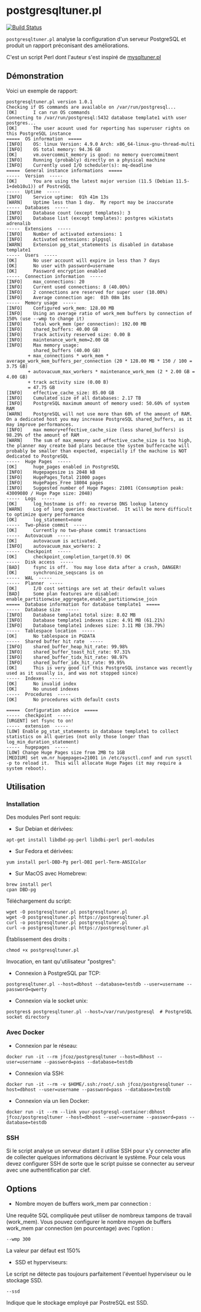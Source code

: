 # postgresqltuner.pl

[![Build Status](https://travis-ci.org/jfcoz/postgresqltuner.svg?branch=master)](https://travis-ci.org/jfcoz/postgresqltuner)

`postgresqltuner.pl` analyse la configuration d'un serveur PostgreSQL et produit un rapport préconisant des améliorations.

C'est un script Perl dont l'auteur s'est inspiré de [mysqltuner.pl](https://github.com/major/MySQLTuner-perl)

## Démonstration

Voici un exemple de rapport:
~~~
postgresqltuner.pl version 1.0.1
Checking if OS commands are available on /var/run/postgresql...
[OK]      I can run OS commands
Connecting to /var/run/postgresql:5432 database template1 with user postgres...
[OK]      The user acount used for reporting has superuser rights on this PostgreSQL instance
=====  OS information  =====
[INFO]    OS: linux Version: 4.9.0 Arch: x86_64-linux-gnu-thread-multi
[INFO]    OS total memory: 94.36 GB
[OK]      vm.overcommit_memory is good: no memory overcommitment
[INFO]    Running (probably) directly on a physical machine
[INFO]    Currently used I/O scheduler(s): mq-deadline
=====  General instance informations  =====
-----  Version  -----
[OK]      You are using the latest major version (11.5 (Debian 11.5-1+deb10u1)) of PostreSQL
-----  Uptime  -----
[INFO]    Service uptime:  01h 41m 13s
[WARN]    Uptime less than 1 day.  My report may be inaccurate
-----  Databases  -----
[INFO]    Database count (except templates): 3
[INFO]    Database list (except templates): postgres wikistats adrenalib
-----  Extensions  -----
[INFO]    Number of activated extensions: 1
[INFO]    Activated extensions: plpgsql
[WARN]    Extension pg_stat_statements is disabled in database template1
-----  Users  -----
[OK]      No user account will expire in less than 7 days
[OK]      No user with password=username
[OK]      Password encryption enabled
-----  Connection information  -----
[INFO]    max_connections: 20
[INFO]    Current used connections: 8 (40.00%)
[INFO]    2 connections are reserved for super user (10.00%)
[INFO]    Average connection age:  01h 08m 18s
-----  Memory usage  -----
[INFO]    Configured work_mem: 128.00 MB
[INFO]    Using an average ratio of work_mem buffers by connection of 150% (use --wmp to change it)
[INFO]    Total work_mem (per connection): 192.00 MB
[INFO]    shared_buffers: 40.00 GB
[INFO]    Track activity reserved size: 0.00 B
[INFO]    maintenance_work_mem=2.00 GB
[INFO]    Max memory usage:
		  shared_buffers (40.00 GB)
		+ max_connections * work_mem * average_work_mem_buffers_per_connection (20 * 128.00 MB * 150 / 100 = 3.75 GB)
		+ autovacuum_max_workers * maintenance_work_mem (2 * 2.00 GB = 4.00 GB)
		+ track activity size (0.00 B)
		= 47.75 GB
[INFO]    effective_cache_size: 85.00 GB
[INFO]    Cumulated size of all databases: 2.17 TB
[INFO]    PostgreSQL maximum amount of memory used: 50.60% of system RAM
[WARN]    PostgreSQL will not use more than 60% of the amount of RAM.  On a dedicated host you may increase PostgreSQL shared_buffers, as it may improve performances.
[INFO]    max memory+effective_cache_size (less shared_buffers) is 98.29% of the amount of RAM
[WARN]    The sum of max_memory and effective_cache_size is too high, the planner may create bad plans because the system buffercache will probably be smaller than expected, especially if the machine is NOT dedicated to PostgreSQL
-----  Huge Pages  -----
[OK]      huge_pages enabled in PostgreSQL
[INFO]    Hugepagesize is 2048 kB
[INFO]    HugePages_Total 21000 pages
[INFO]    HugePages_Free 18004 pages
[INFO]    Suggested number of Huge Pages: 21001 (Consumption peak: 43009080 / Huge Page size: 2048)
-----  Logs  -----
[OK]      log_hostname is off: no reverse DNS lookup latency
[WARN]    Log of long queries deactivated.  It will be more difficult to optimize query performance
[OK]      log_statement=none
-----  Two-phase commit  -----
[OK]      Currently no two-phase commit transactions
-----  Autovacuum  -----
[OK]      autovacuum is activated.
[INFO]    autovacuum_max_workers: 2
-----  Checkpoint  -----
[OK]      checkpoint_completion_target(0.9) OK
-----  Disk access  -----
[BAD]     fsync is off.  You may lose data after a crash, DANGER!
[OK]      synchronize_seqscans is on
-----  WAL  -----
-----  Planner  -----
[OK]      I/O cost settings are set at their default values
[BAD]     Some plan features are disabled: enable_partitionwise_aggregate,enable_partitionwise_join
=====  Database information for database template1  =====
-----  Database size  -----
[INFO]    Database template1 total size: 8.02 MB
[INFO]    Database template1 indexes size: 4.91 MB (61.21%)
[INFO]    Database template1 indexes size: 3.11 MB (38.79%)
-----  Tablespace location  -----
[OK]      No tablespace in PGDATA
-----  Shared buffer hit rate  -----
[INFO]    shared_buffer_heap_hit_rate: 99.98%
[INFO]    shared_buffer_toast_hit_rate: 97.31%
[INFO]    shared_buffer_tidx_hit_rate: 98.97%
[INFO]    shared_buffer_idx_hit_rate: 99.95%
[OK]      This is very good (if this PostgreSQL instance was recently used as it usually is, and was not stopped since)
-----  Indexes  -----
[OK]      No invalid index
[OK]      No unused indexes
-----  Procedures  -----
[OK]      No procedures with default costs

=====  Configuration advice  =====
-----  checkpoint  -----
[URGENT] set fsync to on!
-----  extension  -----
[LOW] Enable pg_stat_statements in database template1 to collect statistics on all queries (not only those longer than log_min_duration_statement)
-----  hugepages  -----
[LOW] Change Huge Pages size from 2MB to 1GB
[MEDIUM] set vm.nr_hugepages=21001 in /etc/sysctl.conf and run sysctl -p to reload it.  This will allocate Huge Pages (it may require a system reboot).
~~~


## Utilisation

### Installation

Des modules Perl sont requis:

- Sur Debian et dérivées:
```
apt-get install libdbd-pg-perl libdbi-perl perl-modules
```
- Sur Fedora et dérivées:
```
yum install perl-DBD-Pg perl-DBI perl-Term-ANSIColor
```

- Sur MacOS avec Homebrew:
```
brew install perl
cpan DBD-pg
```

Téléchargement du script:

```
wget -O postgresqltuner.pl postgresqltuner.pl
wget -O postgresqltuner.pl https://postgresqltuner.pl
curl -o postgresqltuner.pl postgresqltuner.pl
curl -o postgresqltuner.pl https://postgresqltuner.pl
```

Établissement des droits :
```
chmod +x postgresqltuner.pl
```

Invocation, en tant qu'utilisateur "postgres":
- Connexion à PostgreSQL par TCP:
```
postgresqltuner.pl --host=dbhost --database=testdb --user=username --password=qwerty
```
- Connexion via le socket unix:
```
postgres$ postgresqltuner.pl --host=/var/run/postgresql  # PostgreSQL socket directory
```

### Avec Docker

 - Connexion par le réseau:
```
docker run -it --rm jfcoz/postgresqltuner --host=dbhost --user=username --password=pass --database=testdb
```
 - Connexion via SSH:
```
docker run -it --rm -v $HOME/.ssh:/root/.ssh jfcoz/postgresqltuner --host=dbhost --user=username --password=pass --database=testdb
```
 - Connexion via un lien Docker:
```
docker run -it --rm --link your-postgresql-container:dbhost jfcoz/postgresqltuner --host=dbhost --user=username --password=pass --database=testdb
```

### SSH

Si le script analyse un serveur distant il utilise SSH pour s'y connecter afin de collecter quelques informations décrivant le système. Pour cela vous devez configurer SSH de sorte que le script puisse se connecter au serveur avec une authentification par clef.

## Options

- Nombre moyen de buffers work_mem par connection :

Une requête SQL compliquée peut utiliser de nombreux tampons de travail (work_mem). Vous pouvez configurer le nombre moyen de buffers work_mem par connection (en pourcentage) avec l'option :
```
--wmp 300
```
La valeur par défaut est 150%

- SSD et hyperviseurs:

Le script ne détecte pas toujours parfaitement l'éventuel hyperviseur ou le stockage SSD.
```
--ssd
```
Indique que le stockage employé par PostreSQL est SSD.
